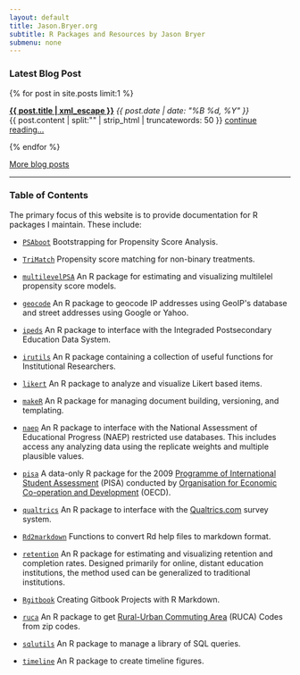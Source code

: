 ```yaml
---
layout: default
title: Jason.Bryer.org
subtitle: R Packages and Resources by Jason Bryer
submenu: none
---
```


### Latest Blog Post ###
{% for post in site.posts limit:1 %}
  <p>
    <strong><a href="{{ post.url }}">{{ post.title | xml_escape }}</a></strong>
    <span>
    	<em><time datetime="{{ post.date | date: "%Y-%m-%d" }}">
    		{{ post.date | date: "%B %d, %Y" }}
    	</time></em>
    </span>
  <br />{{ post.content | split:"<!--more-->" | strip_html | truncatewords: 50 }} <a href="{{ post.url }}">continue reading...</a>
  </p>
{% endfor %}

[More blog posts](/blog.html)

__________


### Table of Contents ###

The primary focus of this website is to provide documentation for R packages I maintain. These include:

* [`PSAboot`](/PSAboot) Bootstrapping for Propensity Score Analysis.
* [`TriMatch`](/TriMatch) Propensity score matching for non-binary treatments.
* [`multilevelPSA`](/multilevelPSA) An R package for estimating and visualizing multilelel propensity score models.

* [`geocode`](https://github.com/jbryer/geocode) An R package to geocode IP addresses using GeoIP's database and street addresses using Google or Yahoo.
* [`ipeds`](/ipeds) An R package to interface with the Integraded Postsecondary Education Data System.
* [`irutils`](/irutils) An R package containing a collection of useful functions for Institutional Researchers.
* [`likert`](/likert) An R package to analyze and visualize Likert based items.
* [`makeR`](/makeR) An R package for managing document building, versioning, and templating.
* [`naep`](/naep) An R package to interface with the National Assessment of Educational Progress (NAEP) restricted use databases. This includes access any analyzing data using the replicate weights and multiple plausible values.
* [`pisa`](/pisa) A data-only R package for the 2009 [Programme of International Student Assessment](http://www.oecd.org/pisa/) (PISA) conducted by [Organisation for Economic Co-operation and Development](http://www.oecd.org) (OECD).
* [`qualtrics`](/qualtrics) An R package to interface with the [Qualtrics.com](http://qualtrics.com) survey system.
* [`Rd2markdown`](/Rd2markdown) Functions to convert Rd help files to markdown format.
* [`retention`](/retention) An R package for estimating and visualizing retention and completion rates. Designed primarily for online, distant education institutions, the method used can be generalized to traditional institutions.
* [`Rgitbook`](/Rgitbook) Creating Gitbook Projects with R Markdown.
* [`ruca`](https://github.com/jbryer/ruca) An R package to get [Rural-Urban Commuting Area](http://depts.washington.edu/uwruca/index.php) (RUCA) Codes from zip codes.
* [`sqlutils`](/sqlutils) An R package to manage a library of SQL queries.
* [`timeline`](/timeline) An R package to create timeline figures.
